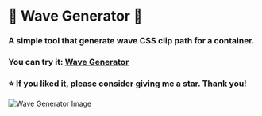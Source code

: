 # 🌊 Wave Generator 🌊

### A simple tool that generate wave CSS clip path for a container. <br/>
### You can try it: [Wave Generator](https://sanbec.github.io/wave-generator/)
### ⭐ If you liked it, please consider giving me a star. Thank you!
![Wave Generator Image](https://i.imgur.com/pnrmk4J.png)
